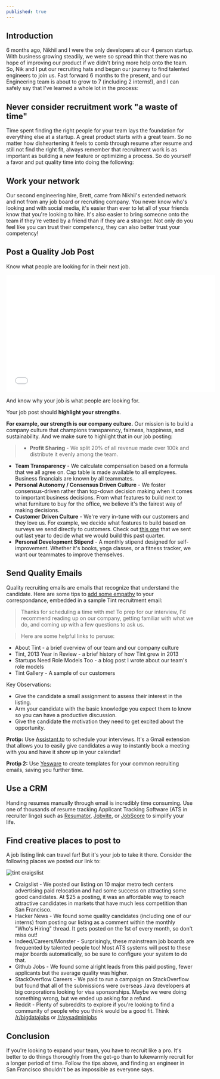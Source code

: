 ```yaml
---
published: true
---
```


## Introduction

6 months ago, Nikhil and I were the only developers at our 4 person startup. With business growing steadily, we were so spread thin that there was no hope of improving our product if we didn't bring more help onto the team. So, Nik and I put our recruiting hats and began our journey to find talented engineers to join us. Fast forward 6 months to the present, and our Engineering team is about to grow to 7 (including 2 interns!), and I can safely say that I've learned a whole lot in the process:

## Never consider recruitment work "a waste of time"

Time spent finding the right people for your team lays the foundation for everything else at a startup. A great product starts with a great team. So no matter how disheartening it feels to comb through resume after resume and still not find the right fit, always remember that recruitment work is as important as building a new feature or optimizing a process. So do yourself a favor and put quality time into doing the following:

## Work your network

Our second engineering hire, Brett, came from Nikhil's extended network and not from any job board or recruiting company. You never know who's looking and with social media, it's easier than ever to let all of your friends know that you're looking to hire. It's also easier to bring someone onto the team if they're vetted by a friend than if they are a stranger. Not only do you feel like you can trust their competency, they can also better trust your competency! 

## Post a Quality Job Post

Know what people are looking for in their next job. 

<iframe width="560" height="315" src="//www.youtube.com/embed/u6XAPnuFjJc" frameborder="0" allowfullscreen></iframe>

And know why your job is what people are looking for. 

Your job post should **highlight your strengths**. 

**For example, our strength is our company culture.** Our mission is to build a company culture that champions transparency, fairness, happiness, and sustainability. And we make sure to highlight that in our job posting:

> - **Profit Sharing** - We split 20% of all revenue made over 100k and distribute it evenly among the team.
- **Team Transparency** - We calculate compensation based on a formula that we all agree on. Cap table is made available to all employees. Business financials are known by all teammates.
- **Personal Autonomy / Consensus Driven Culture** - We foster consensus-driven rather than top-down decision making when it comes to important business decisions. From what features to build next to what furniture to buy for the office, we believe it's the fairest way of making decisions.
- **Customer Driven Culture** - We're very in-tune with our customers and they love us. For example, we decide what features to build based on surveys we send directly to customers. Check out [this one](http://bit.ly/1fc73kh) that we sent out last year to decide what we would build this past quarter.
- **Personal Development Stipend** - A monthly stipend designed for self-improvement. Whether it's books, yoga classes, or a fitness tracker, we want our teammates to improve themselves.

## Send Quality Emails

Quality recruiting emails are emails that recognize that understand the candidate. Here are some tips to [add some empathy](http://www.tintup.com/blog/empathy-the-most-underrated-business-skill/) to your correspondance, embedded in a sample Tint recruitment email:

> Thanks for scheduling a time with me! To prep for our interview, I'd recommend reading up on our company, getting familiar with what we do, and coming up with a few questions to ask us.

> Here are some helpful links to peruse:
- About Tint - a brief overview of our team and our company culture
- Tint, 2013 Year in Review - a brief history of how Tint grew in 2013
- Startups Need Role Models Too - a blog post I wrote about our team's role models
- Tint Gallery - A sample of our customers

Key Observations:

- Give the candidate a small assignment to assess their interest in the listing.
- Arm your candidate with the basic knowledge you expect them to know so you can have a productive discussion.
- Give the candidate the motivation they need to get excited about the opportunity.

**Protip:** Use [Assistant.to](http://www.trybetty.com/assistantto/index.html) to schedule your interviews. It's a Gmail extension that allows you to easily give candidates a way to instantly book a meeting with you and have it show up in your calendar!

**Protip 2:** Use [Yesware](http://www.yesware.com/) to create templates for your common recruiting emails, saving you further time.


## Use a CRM

Handing resumes manually through email is incredibly time consuming. Use one of thousands of resume tracking Applicant Tracking Software (ATS in recruiter lingo) such as [Resumator](https://www.theresumator.com/), [Jobvite](http://recruiting.jobvite.com/), or [JobScore](http://www.jobscore.com/) to simplify your life.

## Find creative places to post to

A job listing link can travel far! But it's your job to take it there. Consider the following places we posted our link to:

![tint craigslist](https://www.evernote.com/shard/s28/sh/64b2d948-e6c6-4717-9d50-e4d34ee2591c/7da135e608128e1a29b4656e4fe908b1/deep/0/craigslist-account.png)

- Craigslist - We posted our listing on 10 major metro tech centers advertising paid relocation and had some success on attracting some good candidates. At $25 a posting, it was an affordable way to reach attractive candidates in markets that have much less competition than San Francisco.
- Hacker News - We found some quality candidates (including one of our interns) from posting our listing as a comment within the monthly "Who's Hiring" thread. It gets posted on the 1st of every month, so don't miss out!
- Indeed/Careers/Monster - Surprisingly, these mainstream job boards are frequented by talented people too! Most ATS systems will post to these major boards automatically, so be sure to configure your system to do that.
- Github Jobs - We found some alright leads from this paid posting, fewer applicants but the average quality was higher.
- StackOverflow Careers - We paid to run a campaign on StackOverflow but found that all of the submissions were overseas Java developers at big corporations looking for visa sponsorships. Maybe we were doing something wrong, but we ended up asking for a refund.
- Reddit - Plenty of subreddits to explore if you're looking to find a community of people who you think would be a good fit. Think [/r/bigdatajobs](http://www.reddit.com/r/bigdatajobs) or [/r/sysadminjobs](http://www.reddit.com/r/sysadminjobs)

## Conclusion

If you're looking to expand your team, you have to recruit like a pro. It's better to do things thoroughly from the get-go than to lukewarmly recruit for a longer period of time. Follow the tips above, and finding an engineer in San Francisco shouldn't be as impossible as everyone says.